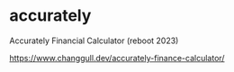 # accurately
Accurately Financial Calculator (reboot 2023)

https://www.changgull.dev/accurately-finance-calculator/
